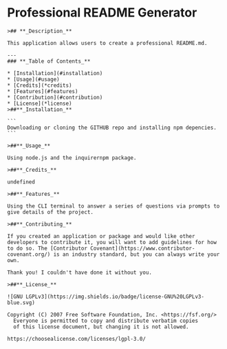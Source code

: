 # **Professional README Generator**

    >## **_Description_**

    This application allows users to create a professional README.md.

    ---
    ### **_Table of Contents_**

    * [Installation](#installation)
    * [Usage](#usage)
    * [Credits](*credits)
    * [Features](#features)
    * [Contribution](#contribution)
    * [License](*license)
    >##**_Installation_**

    ```
    Downloading or cloning the GITHUB repo and installing npm depencies.
    ```

    >##**_Usage_**

    Using node.js and the inquirernpm package.

    >##**_Credits_**

    undefined

    >##**_Features_**

    Using the CLI terminal to answer a series of questions via prompts to give details of the project.

    >##**_Contributing_**

    If you created an application or package and would like other developers to contribute it, you will want to add guidelines for how to do so. The [Contributor Covenant](https://www.contributor-covenant.org/) is an industry standard, but you can always write your own.

    Thank you! I couldn't have done it without you.

    >##**_License_**

    ![GNU LGPLv3](https://img.shields.io/badge/license-GNU%20LGPLv3-blue.svg)

    Copyright (C) 2007 Free Software Foundation, Inc. <https://fsf.org/>
      Everyone is permitted to copy and distribute verbatim copies
      of this license document, but changing it is not allowed.

    https://choosealicense.com/licenses/lgpl-3.0/

